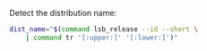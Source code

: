 Detect the distribution name:

```bash
dist_name="$(command lsb_release --id --short \
    | command tr '[:upper:]' '[:lower:]')"
```
